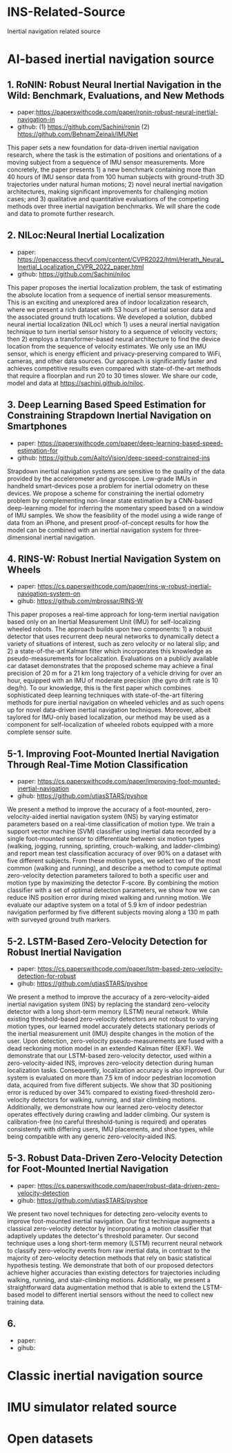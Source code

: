 # INS-Related-Source
Inertial navigation related source

# AI-based inertial navigation source
## 1. RoNIN: Robust Neural Inertial Navigation in the Wild: Benchmark, Evaluations, and New Methods
- paper:https://paperswithcode.com/paper/ronin-robust-neural-inertial-navigation-in
- github: (1) https://github.com/Sachini/ronin (2) https://github.com/BehnamZeinali/IMUNet

This paper sets a new foundation for data-driven inertial navigation research, where the task is the estimation of positions and orientations of a moving subject from a sequence of IMU sensor measurements. More concretely, the paper presents 1) a new benchmark containing more than 40 hours of IMU sensor data from 100 human subjects with ground-truth 3D trajectories under natural human motions; 2) novel neural inertial navigation architectures, making significant improvements for challenging motion cases; and 3) qualitative and quantitative evaluations of the competing methods over three inertial navigation benchmarks. We will share the code and data to promote further research.

## 2. NILoc:Neural Inertial Localization
- paper: https://openaccess.thecvf.com/content/CVPR2022/html/Herath_Neural_Inertial_Localization_CVPR_2022_paper.html
- github: https://github.com/Sachini/niloc

This paper proposes the inertial localization problem, the task of estimating the absolute location from a sequence of inertial sensor measurements. This is an exciting and unexplored area of indoor localization research, where we present a rich dataset with 53 hours of inertial sensor data and the associated ground truth locations. We developed a solution, dubbed neural inertial localization (NILoc) which 1) uses a neural inertial navigation technique to turn inertial sensor history to a sequence of velocity vectors; then 2) employs a transformer-based neural architecture to find the device location from the sequence of velocity estimates. We only use an IMU sensor, which is energy efficient and privacy-preserving compared to WiFi, cameras, and other data sources. Our approach is significantly faster and achieves competitive results even compared with state-of-the-art methods that require a floorplan and run 20 to 30 times slower. We share our code, model and data at https://sachini.github.io/niloc.

## 3. Deep Learning Based Speed Estimation for Constraining Strapdown Inertial Navigation on Smartphones
- paper: https://paperswithcode.com/paper/deep-learning-based-speed-estimation-for
- github: https://github.com/AaltoVision/deep-speed-constrained-ins

Strapdown inertial navigation systems are sensitive to the quality of the data provided by the accelerometer and gyroscope. Low-grade IMUs in handheld smart-devices pose a problem for inertial odometry on these devices. We propose a scheme for constraining the inertial odometry problem by complementing non-linear state estimation by a CNN-based deep-learning model for inferring the momentary speed based on a window of IMU samples. We show the feasibility of the model using a wide range of data from an iPhone, and present proof-of-concept results for how the model can be combined with an inertial navigation system for three-dimensional inertial navigation.

## 4. RINS-W: Robust Inertial Navigation System on Wheels
- paper: https://cs.paperswithcode.com/paper/rins-w-robust-inertial-navigation-system-on
- gihub: https://github.com/mbrossar/RINS-W
  
This paper proposes a real-time approach for long-term inertial navigation based only on an Inertial Measurement Unit (IMU) for self-localizing wheeled robots. The approach builds upon two components: 1) a robust detector that uses recurrent deep neural networks to dynamically detect a variety of situations of interest, such as zero velocity or no lateral slip; and 2) a state-of-the-art Kalman filter which incorporates this knowledge as pseudo-measurements for localization. Evaluations on a publicly available car dataset demonstrates that the proposed scheme may achieve a final precision of 20 m for a 21 km long trajectory of a vehicle driving for over an hour, equipped with an IMU of moderate precision (the gyro drift rate is 10 deg/h). To our knowledge, this is the first paper which combines sophisticated deep learning techniques with state-of-the-art filtering methods for pure inertial navigation on wheeled vehicles and as such opens up for novel data-driven inertial navigation techniques. Moreover, albeit taylored for IMU-only based localization, our method may be used as a component for self-localization of wheeled robots equipped with a more complete sensor suite.

## 5-1. Improving Foot-Mounted Inertial Navigation Through Real-Time Motion Classification  
- paper: https://cs.paperswithcode.com/paper/improving-foot-mounted-inertial-navigation
- gihub: https://github.com/utiasSTARS/pyshoe

We present a method to improve the accuracy of a foot-mounted, zero-velocity-aided inertial navigation system (INS) by varying estimator parameters based on a real-time classification of motion type. We train a support vector machine (SVM) classifier using inertial data recorded by a single foot-mounted sensor to differentiate between six motion types (walking, jogging, running, sprinting, crouch-walking, and ladder-climbing) and report mean test classification accuracy of over 90% on a dataset with five different subjects. From these motion types, we select two of the most common (walking and running), and describe a method to compute optimal zero-velocity detection parameters tailored to both a specific user and motion type by maximizing the detector F-score. By combining the motion classifier with a set of optimal detection parameters, we show how we can reduce INS position error during mixed walking and running motion. We evaluate our adaptive system on a total of 5.9 km of indoor pedestrian navigation performed by five different subjects moving along a 130 m path with surveyed ground truth markers.

## 5-2. LSTM-Based Zero-Velocity Detection for Robust Inertial Navigation
- paper: https://cs.paperswithcode.com/paper/lstm-based-zero-velocity-detection-for-robust
- gihub: https://github.com/utiasSTARS/pyshoe

We present a method to improve the accuracy of a zero-velocity-aided inertial navigation system (INS) by replacing the standard zero-velocity detector with a long short-term memory (LSTM) neural network. While existing threshold-based zero-velocity detectors are not robust to varying motion types, our learned model accurately detects stationary periods of the inertial measurement unit (IMU) despite changes in the motion of the user. Upon detection, zero-velocity pseudo-measurements are fused with a dead reckoning motion model in an extended Kalman filter (EKF). We demonstrate that our LSTM-based zero-velocity detector, used within a zero-velocity-aided INS, improves zero-velocity detection during human localization tasks. Consequently, localization accuracy is also improved. Our system is evaluated on more than 7.5 km of indoor pedestrian locomotion data, acquired from five different subjects. We show that 3D positioning error is reduced by over 34% compared to existing fixed-threshold zero-velocity detectors for walking, running, and stair climbing motions. Additionally, we demonstrate how our learned zero-velocity detector operates effectively during crawling and ladder climbing. Our system is calibration-free (no careful threshold-tuning is required) and operates consistently with differing users, IMU placements, and shoe types, while being compatible with any generic zero-velocity-aided INS.

## 5-3. Robust Data-Driven Zero-Velocity Detection for Foot-Mounted Inertial Navigation  
- paper: https://cs.paperswithcode.com/paper/robust-data-driven-zero-velocity-detection 
- gihub: https://github.com/utiasSTARS/pyshoe

We present two novel techniques for detecting zero-velocity events to improve foot-mounted inertial navigation. Our first technique augments a classical zero-velocity detector by incorporating a motion classifier that adaptively updates the detector's threshold parameter. Our second technique uses a long short-term memory (LSTM) recurrent neural network to classify zero-velocity events from raw inertial data, in contrast to the majority of zero-velocity detection methods that rely on basic statistical hypothesis testing. We demonstrate that both of our proposed detectors achieve higher accuracies than existing detectors for trajectories including walking, running, and stair-climbing motions. Additionally, we present a straightforward data augmentation method that is able to extend the LSTM-based model to different inertial sensors without the need to collect new training data.


## 6.  
- paper:  
- gihub: 

# Classic inertial navigation source

# IMU simulator related source

# Open datasets 
